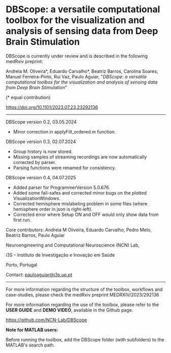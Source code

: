 # DBScope: a versatile computational toolbox for the visualization and analysis of sensing data from Deep Brain Stimulation

DBScope is currently under review and is described in the following medRxiv preprint:

Andreia M. Oliveira*, Eduardo Carvalho*, Beatriz Barros, Carolina Soares, Manuel Ferreira-Pinto, Rui Vaz, Paulo Aguiar, "<i>DBScope: a versatile computational toolbox for the visualization and analysis of sensing data from Deep Brain Stimulation</i>"

(* equal contribution)

https://doi.org/10.1101/2023.07.23.23292136
******************************************************************************************************************************************

DBScope version 0.2, 03.05.2024

+ Minor correction in applyFilt_ordered.m function.

DBScope version 0.3, 02.07.2024

+ Group history is now stored.
+ Missing samples of streaming recordings are now automatically corrected by parser.
+ Parsing functions were renamed for consistency.

DBScope version 0.4, 04.07.2025

+ Added parser for ProgrammerVersion 5.0.676.
+ Added some fail-safes and corrected minor bugs on the plotted VisualizationWindows.
+ Corrected hemisphere mislabeling problem in some files (where hemisphere order in json is right-left).
+ Corrected error where Setup ON and OFF would only show data from first run.

Core contributors: Andreia M Oliveira, Eduardo Carvalho, Pedro Melo, Beatriz Barros, Paulo Aguiar

Neuroengineering and Computational Neuroscience (NCN) Lab,

i3S – Instituto de Investigação e Inovação em Saúde

Porto, Portugal 

Contact: pauloaguiar@i3s.up.pt

******************************************************************************************************************************************

For more information regarding the structure of the toolbox, workflows and case-studies, please check the medRxiv preprint MEDRXIV/2023/292136

For more information regarding the use of the toolbox, please refer to the **USER GUIDE** and **DEMO VIDEO**, available in the Github page.

https://github.com/NCN-Lab/DBScope


**Note for MATLAB users:**

Before running the toolbox, add the DBScope folder (with subfolders) to the MATLAB's search path.
